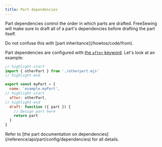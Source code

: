 ```yaml
---
title: Part dependencies
---
```


Part dependencies control the order in which parts are drafted. FreeSewing will
make sure to draft all of a part's dependencies before drafting the part
itself.

<Warning compact>
Do not confuse this with [part inheritance](/howtos/code/from).
</Warning>

Part dependencies are configured with [the `after`
keyword](/reference/api/part/config/dependencies#after). Let's look at an
example:

```js
// highlight-start
import { otherPart } from './otherpart.mjs'
// highlight-end

export const myPart = {
  name: 'example.myPart',
// highlight-start
  after: otherPart,
// highlight-end
  draft: function ({ part }) {
    // Design part here
    return part
  }
}
```

<Tip>
Refer to [the part documentation on
dependencies](/reference/api/part/config/dependencies) for all details.
</Tip>
